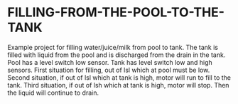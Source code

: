 # FILLING-FROM-THE-POOL-TO-THE-TANK
Example project for filling water/juice/milk from pool to tank. The tank is filled with liquid from the pool and is discharged from the drain in the tank. Pool has a level switch low sensor. Tank has level switch low and high sensors. 
First situation for filling, out of lsl which at pool must be low. 
Second situation, if out of lsl which at tank is high, motor will run to fill to the tank. 
Third situation, if out of lsh which at tank is high, motor will stop. Then the liquid will continue to drain.
